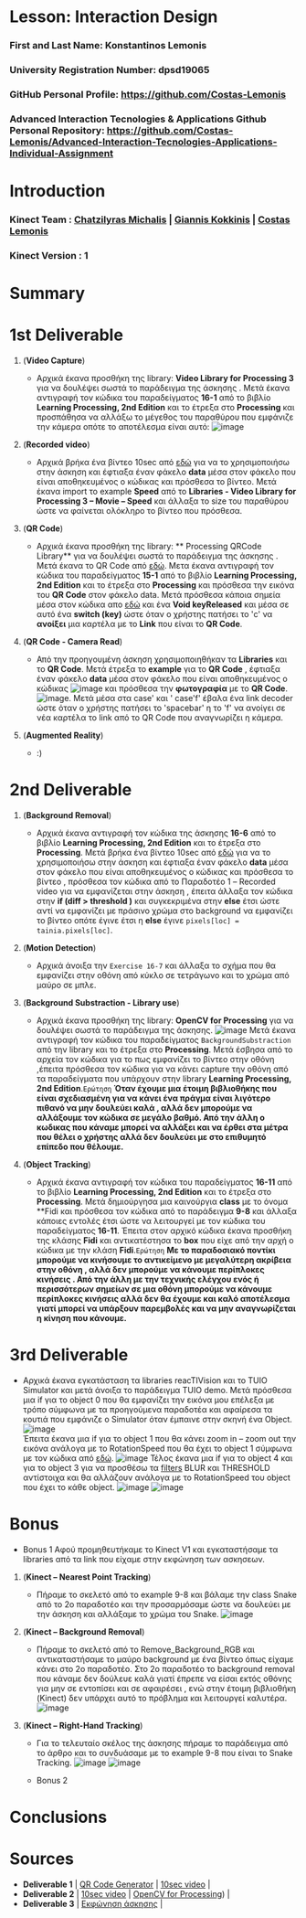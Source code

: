 # Lesson: Interaction Design

### First and Last Name: Konstantinos Lemonis
### University Registration Number: dpsd19065
### GitHub Personal Profile: https://github.com/Costas-Lemonis
### Advanced Interaction Tecnologies & Applications Github Personal Repository: https://github.com/Costas-Lemonis/Advanced-Interaction-Tecnologies-Applications-Individual-Assignment

# Introduction
### Kinect Team : [Chatzilyras Michalis](https://github.com/Chatzilyras-Michalis) | [Giannis Kokkinis](https://github.com/Giannis-Kokkinis) | [Costas Lemonis](https://github.com/Costas-Lemonis)
### Kinect Version : 1
# Summary


# 1st Deliverable
1. (**Video Capture**)
   - Αρχικά έκανα προσθήκη της library: **Video Library for Processing 3** για να δουλέψει σωστά το παράδειγμα της άσκησης . Μετά έκανα αντιγραφή τον κώδικα του παραδείγματος **16-1** από το βιβλίο **Learning Processing, 2nd Edition** και το έτρεξα στο **Processing** και προσπάθησα να αλλάξω το μέγεθος του παραθύρου που εμφάνιζε την κάμερα οπότε το αποτέλεσμα είναι αυτό: ![image](https://user-images.githubusercontent.com/100446886/197046218-57428a39-8ad8-41d9-bfed-7329d9940677.png)
   
2. (**Recorded video**)
   - Αρχικά βρήκα ένα βίντεο 10sec από [εδώ](https://www.videvo.net/video/mystical-horror-background-with-the-house-and-moon-3/605990/) για να το χρησιμοποιήσω στην άσκηση και έφτιαξα έναν φάκελο **data** μέσα στον φάκελο που είναι αποθηκευμένος ο κώδικας και πρόσθεσα το βίντεο. Μετά έκανα import το example **Speed** από το **Libraries - Video Library for Processing 3 – Movie – Speed** και άλλαξα το size του παραθύρου ώστε να φαίνεται ολόκληρο το βίντεο που πρόσθεσα. 

3. (**QR Code**)
   - Αρχικά έκανα προσθήκη της library: ** Processing QRCode Library** για να δουλέψει σωστά το παράδειγμα της άσκησης . Μετά έκανα το QR Code από [εδώ](https://www.qrcode-monkey.com/). Μετα έκανα αντιγραφή τον κώδικα του παραδείγματος **15-1** από το βιβλίο **Learning Processing, 2nd Edition** και το έτρεξα στο **Processing** και πρόσθεσα την εικόνα του **QR Code** στον φάκελο data. Μετά πρόσθεσα κάποια σημεία μέσα στον κώδικα απο [εδώ](https://shiffman.net/p5/qrcode-processing/) και ένα **Void keyReleased** και μέσα σε αυτό ένα **switch (key)** ώστε όταν ο χρήστης πατήσει το 'c' να **ανοίξει** μια καρτέλα με το **Link** που είναι το **QR Code**.

4. (**QR Code - Camera Read**)
   - Από την προηγουμένη άσκηση χρησιμοποιηθήκαν τα **Libraries** και το **QR Code**. Μετά έτρεξα το **example** για το **QR Code** , έφτιαξα έναν φάκελο **data** μέσα στον φάκελο που είναι αποθηκευμένος ο κώδικας ![image](https://user-images.githubusercontent.com/100446886/197360104-17f4172c-3e63-4f52-8f97-c4ac08a2906f.png)
 και πρόσθεσα την **φωτογραφία** με το **QR Code**. ![image](https://user-images.githubusercontent.com/100446886/197360022-a06ac671-8d5a-4e90-b023-aacac1406f37.png). Μετά μέσα στα case' και ' case'f' έβαλα ένα link decoder ώστε όταν ο χρήστης πατήσει το 'spacebar' η το 'f' να ανοίγει σε νέα καρτέλα το link από το QR Code που αναγνωρίζει η κάμερα.  



5. (**Augmented Reality**)
   - :)


# 2nd Deliverable
1. (**Background Removal**)
   - Αρχικά έκανα αντιγραφή τον κώδικα της άσκησης **16-6** από το βιβλίο **Learning Processing, 2nd Edition** και το έτρεξα στο **Processing**. Μετά βρήκα ένα βίντεο 10sec από [εδώ](https://www.videvo.net/video/mystical-horror-background-with-the-house-and-moon-3/605990/) για να το χρησιμοποιήσω στην άσκηση και έφτιαξα έναν φάκελο **data** μέσα στον φάκελο που είναι αποθηκευμένος ο κώδικας και πρόσθεσα το βίντεο , πρόσθεσα τον κώδικα από το Παραδοτέο 1 – Recorded video για να εμφανίζεται στην άσκηση , έπειτα άλλαξα τον κώδικα στην **if (diff > threshold )** και συγκεκριμένα στην **else** έτσι ώστε αντί να εμφανίζει με πράσινο χρώμα στο background να εμφανίζει το βίντεο οπότε έγινε έτσι η **else** έγινε `pixels[loc] = tainia.pixels[loc]`.
   
2. (**Motion Detection**)
   - Αρχικά άνοιξα την `Exercise 16-7` και άλλαξα το σχήμα που θα εμφανίζει στην οθόνη από κύκλο σε τετράγωνο και το χρώμα από μαύρο σε μπλε.

3. (**Background Substraction - Library use**)
   - Αρχικά έκανα προσθήκη της library: **OpenCV for Processing** για να δουλέψει σωστά το παράδειγμα της άσκησης. ![image](https://user-images.githubusercontent.com/100446886/205073376-2792fd5d-3c42-4aba-a619-e61de81ca008.png) Μετά έκανα αντιγραφή τον κώδικα του παραδείγματος `BackgroundSubstraction` από την library και το έτρεξα στο **Processing**. Μετά έσβησα από το αρχεία τον κώδικα για το πως εμφανίζει το βίντεο στην οθόνη ,έπειτα πρόσθεσα τον κώδικα για να κάνει capture την οθόνη από τα παραδείγματα που υπάρχουν στην library **Learning Processing, 2nd Edition**.`Ερώτηση` **Όταν έχουμε μια έτοιμη βιβλιοθήκης που είναι σχεδιασμένη για να κάνει ένα πράγμα είναι λιγότερο πιθανό να μην δουλεύει καλά , αλλά δεν μπορούμε να αλλάξουμε τον κώδικα σε μεγάλο βαθμό. Από την άλλη ο κωδικας που κάναμε μπορεί να αλλάξει και να έρθει στα μέτρα που θέλει ο χρήστης αλλά δεν δουλεύει με στο επιθυμητό επίπεδο που θέλουμε.**


4. (**Object Tracking**)
   - Αρχικά έκανα αντιγραφή τον κώδικα του παραδείγματος **16-11** από το βιβλίο **Learning Processing, 2nd Edition** και το έτρεξα στο **Processing**. Μετά δημιούργησα μια καινούργια **class** με το όνομα **Fidi και πρόσθεσα τον κώδικα από το παράδειγμα **9-8** και άλλαξα κάποιες εντολές έτσι ώστε να λειτουργεί με τον κώδικα του παραδείγματος **16-11**. Έπειτα στον αρχικό κώδικα έκανα προσθήκη της κλάσης **Fidi** και αντικατέστησα το **box** που είχε από την αρχή ο κώδικα με την κλάση **Fidi**.`Ερώτηση` **Με το παραδοσιακό ποντίκι μπορούμε να κινήσουμε το αντικείμενο με μεγαλύτερη ακρίβεια στην οθόνη , αλλά δεν μπορούμε να κάνουμε περίπλοκες κινήσεις . Από την άλλη με την τεχνικής ελέγχου ενός ή περισσότερων σημείων σε μια οθόνη μπορούμε να κάνουμε περίπλοκες κινήσεις αλλά δεν θα έχουμε και καλό αποτέλεσμα γιατί μπορεί να υπάρξουν παρεμβολές και να μην αναγνωρίζεται η κίνηση που κάνουμε.**  

# 3rd Deliverable 
   - Αρχικά έκανα εγκατάσταση τα libraries reacTIVision και το TUIO Simulator και μετά άνοιξα  το παράδειγμα TUIO demo. Μετά πρόσθεσα μια if για το object 0 που θα εμφανίζει την εικόνα μου επέλεξα με τρόπο σύμφωνα με τα προηγούμενα παραδοτέα και αφαίρεσα τα κουτιά που εμφάνιζε ο Simulator όταν έμπαινε στην σκηνή ένα Object.
![image](https://user-images.githubusercontent.com/100446886/212496921-df236ae3-a1ef-4616-ba73-34c19cdc7190.png)   
Έπειτα έκανα μια if για το object 1 που θα κάνει zoom in – zoom out την εικόνα ανάλογα με το RotationSpeed που θα έχει το object 1 σύμφωνα με τον κώδικα από [εδώ](https://forum.processing.org/two/discussion/2151/zoom-in-and-out.html).
![image](https://user-images.githubusercontent.com/100446886/212496953-7949fef0-238f-4c62-b2f0-23d8f02a5f7c.png)
Τέλος έκανα μια if για το object 4 και για το object 3 για να προσθέσω τα [filters](https://processing.org/reference/filter_.html) BLUR και THRESHOLD αντίστοιχα και θα αλλάζουν ανάλογα με το RotationSpeed του object που έχει το κάθε object.
![image](https://user-images.githubusercontent.com/100446886/212558885-dac28a76-4dfb-4c26-a6d1-60e71eacbf3e.png)
![image](https://user-images.githubusercontent.com/100446886/212559138-694b6acc-3491-456a-86a7-515e71732330.png)


# Bonus 
   - Bonus 1
Αφού προμηθευτήκαμε το Kinect V1 και εγκαταστήσαμε τα libraries από τα link που είχαμε στην εκφώνηση των ασκησεων.
1. (**Kinect – Nearest Point Tracking**)
   - Πήραμε το σκελετό από το example 9-8 και βάλαμε την class Snake από το 2o παραδοτέο και την προσαρμόσαμε ώστε να δουλεύει με την άσκηση και αλλάξαμε το χρώμα του Snake.
   ![image](https://user-images.githubusercontent.com/100446886/212174082-dc65b738-e5c2-4836-a402-6ab450a68a7e.png)

2. (**Kinect – Background Removal**)
   - Πήραμε το σκελετό από το Remove_Background_RGB και αντικαταστήσαμε το μαύρο background με ένα βίντεο όπως είχαμε κάνει στο 2ο παραδοτέο.
  Στο 2ο παραδοτέο το background removal που κάναμε δεν δούλευε καλά γιατί έπρεπε να είσαι εκτός οθόνης για μην σε εντοπίσει και σε αφαιρέσει , ενώ στην έτοιμη βιβλιοθήκη (Kinect) δεν υπάρχει αυτό το πρόβλημα και λειτουργεί καλυτέρα.
![image](https://user-images.githubusercontent.com/100446886/212173982-5cada63b-fb48-4d72-a1a0-67a41582d4f6.png)

3. (**Kinect – Right-Hand Tracking**)
   - Για το τελευταίο σκέλος της άσκησης πήραμε το παράδειγμα από το άρθρο και το συνδυάσαμε με το example 9-8 που είναι το Snake Tracking.
![image](https://user-images.githubusercontent.com/100446886/212173702-a318d793-5b7d-4eef-a84e-979650679c05.png)
![image](https://user-images.githubusercontent.com/100446886/212559208-618b0499-e816-474f-b818-99d04bc79a01.png)



   - Bonus 2


# Conclusions


# Sources
- **Deliverable 1** | [QR Code Generator](https://www.qrcode-monkey.com/) | [10sec video](https://www.videvo.net/video/mystical-horror-background-with-the-house-and-moon-3/605990/) | 
- **Deliverable 2** | [10sec video](https://www.videvo.net/video/mystical-horror-background-with-the-house-and-moon-3/605990/) | [OpenCV for Processing](https://github.com/atduskgreg/opencv-processing)) | 
- **Deliverable 3** | [Εκφώνηση άσκησης](https://github.com/merkourisa/Advanced-Interaction-Tecnologies-Applications-Individual-Assignment/issues/4) |
